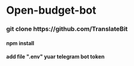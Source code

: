 <h1>Open-budget-bot</h1>
<h3>git clone https://github.com/TranslateBit</h3>
<h4>npm install</h4>
<h4>add file ".env" yuar telegram bot token</h4>
